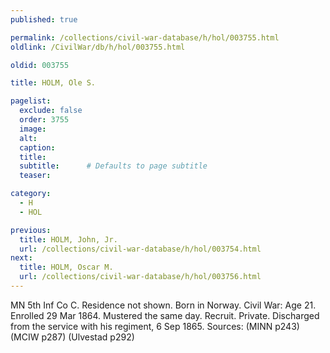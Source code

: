 ```yaml
---
published: true

permalink: /collections/civil-war-database/h/hol/003755.html
oldlink: /CivilWar/db/h/hol/003755.html

oldid: 003755

title: HOLM, Ole S.

pagelist:
  exclude: false
  order: 3755
  image: 
  alt:
  caption:
  title:
  subtitle:      # Defaults to page subtitle
  teaser:

category: 
  - H 
  - HOL

previous:
  title: HOLM, John, Jr.
  url: /collections/civil-war-database/h/hol/003754.html  
next:
  title: HOLM, Oscar M.
  url: /collections/civil-war-database/h/hol/003756.html   
---
```

MN 5th Inf Co C. Residence not shown. Born in Norway. Civil War: Age 21. Enrolled 29 Mar 1864. Mustered the same day. Recruit. Private. Discharged from the service with his regiment, 6 Sep 1865. Sources: (MINN p243) (MCIW p287) (Ulvestad p292)